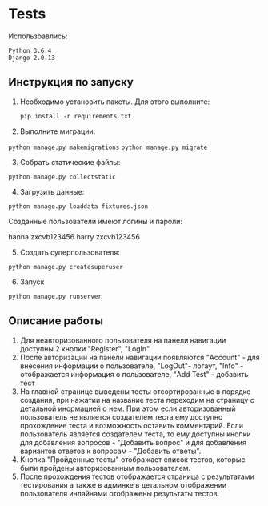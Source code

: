 # Tests 

Использоавлись:

    Python 3.6.4
    Django 2.0.13

## Инструкция по запуску
1.  Необходимо установить пакеты. Для этого выполните:

    ``` pip install -r requirements.txt ```

2. Выполните миграции:

``` python manage.py makemigrations ```
``` python manage.py migrate ```

3. Cобрать статические файлы:

``` python manage.py collectstatic  ```

4. Загрузить данные:

``` python manage.py loaddata fixtures.json  ```

Созданные пользователи имеют логины и пароли:

hanna zxcvb123456
harry zxcvb123456


5. Cоздать суперпользователя:

``` python manage.py createsuperuser ```


6. Запуск

``` python manage.py runserver ```


## Описание работы

1. Для неавторизованного пользователя на панели навигации доступны 2 кнопки "Register", "LogIn"
2. После авторизации на панели навигации появляются "Account" - для внесения информации о пользователе, "LogOut"- логаут, "Info" - отображается информация о пользователе, "Add Test" - добавить тест
3. На главной странице выведены тесты отсортированные в порядке создания, при нажатии на название теста переходим на страницу с детальной инормацией о нем. При этом если авторизованный пользователь не является создателем теста ему доступно прохождение теста и возможность оставить комментарий. Если пользователь является создателем теста, то ему доступны кнопки для добавления вопросов - "Добавить вопрос" и для добавления вариантов ответов к вопросам - "Добавить ответы".
4. Кнопка "Пройденные тесты" отображает список тестов, которые были пройдены авторизованным пользователем.
5. После прохождения тестов отображается страница с результатами тестирования а также в админке в детальном отображении пользователя инлайнами отображены результаты тестов. 


